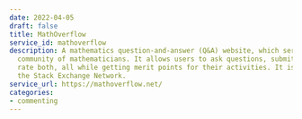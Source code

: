```yaml
---
date: 2022-04-05
draft: false
title: MathOverflow
service_id: mathoverflow
description: A mathematics question-and-answer (Q&A) website, which serves as an online
  community of mathematicians. It allows users to ask questions, submit answers, and
  rate both, all while getting merit points for their activities. It is a part of
  the Stack Exchange Network.
service_url: https://mathoverflow.net/
categories:
- commenting
---
```



